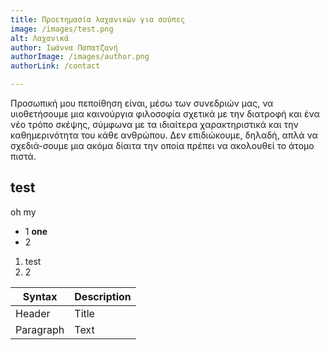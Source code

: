 ```yaml
---
title: Προετημασία λαχανικών για σούπες
image: /images/test.png
alt: Λαχανικά
author: Ιωάννα Παπατζανή
authorImage: /images/author.png
authorLink: /contact

---
```


Προσωπική μου πεποίθηση είναι, μέσω των συνεδριών μας, να υιοθετήσουμε μια καινούργια φιλοσοφία σχετικά με την διατροφή και ένα νέο τρόπο σκέψης, σύμφωνα με τα ιδιαίτερα χαρακτηριστικά και την καθημερινότητα του κάθε ανθρώπου. Δεν επιδιώκουμε, δηλαδή, απλά να σχεδιά-σουμε μια ακόμα δίαιτα την οποία πρέπει να ακολουθεί το άτομο πιστά.

## test


oh my

- 1 **one**
- 2

1. test
2. 2

| Syntax      | Description |
| ----------- | ----------- |
| Header      | Title       |
| Paragraph   | Text        |